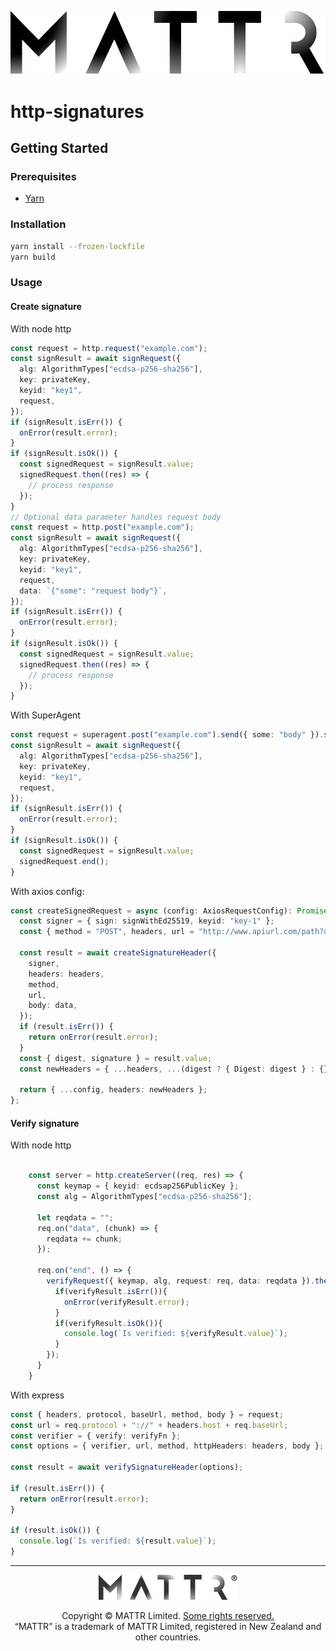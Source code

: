 ![Mattr logo](./docs/assets/mattr-black.svg)

# http-signatures

## Getting Started

### Prerequisites

- [Yarn](https://yarnpkg.com)

### Installation

```bash
yarn install --frozen-lockfile
yarn build
```

### Usage

#### Create signature

With node http

```typescript
const request = http.request("example.com");
const signResult = await signRequest({
  alg: AlgorithmTypes["ecdsa-p256-sha256"],
  key: privateKey,
  keyid: "key1",
  request,
});
if (signResult.isErr()) {
  onError(result.error);
}
if (signResult.isOk()) {
  const signedRequest = signResult.value;
  signedRequest.then((res) => {
    // process response
  });
}
// Optional data parameter handles request body
const request = http.post("example.com");
const signResult = await signRequest({
  alg: AlgorithmTypes["ecdsa-p256-sha256"],
  key: privateKey,
  keyid: "key1",
  request,
  data: `{"some": "request body"}`,
});
if (signResult.isErr()) {
  onError(result.error);
}
if (signResult.isOk()) {
  const signedRequest = signResult.value;
  signedRequest.then((res) => {
    // process response
  });
}
```

With SuperAgent

```typescript
const request = superagent.post("example.com").send({ some: "body" }).set("Content-Type", "Application/Json");
const signResult = await signRequest({
  alg: AlgorithmTypes["ecdsa-p256-sha256"],
  key: privateKey,
  keyid: "key1",
  request,
});
if (signResult.isErr()) {
  onError(result.error);
}
if (signResult.isOk()) {
  const signedRequest = signResult.value;
  signedRequest.end();
}
```

With axios config:

```typescript
const createSignedRequest = async (config: AxiosRequestConfig): Promise<AxiosRequestConfig> => {
  const signer = { sign: signWithEd25519, keyid: "key-1" };
  const { method = "POST", headers, url = "http://www.apiurl.com/path?query=1", data } = config;

  const result = await createSignatureHeader({
    signer,
    headers: headers,
    method,
    url,
    body: data,
  });
  if (result.isErr()) {
    return onError(result.error);
  }
  const { digest, signature } = result.value;
  const newHeaders = { ...headers, ...(digest ? { Digest: digest } : {}), Signature: signature };

  return { ...config, headers: newHeaders };
};
```

#### Verify signature

With node http

```typescript

    const server = http.createServer((req, res) => {
      const keymap = { keyid: ecdsap256PublicKey };
      const alg = AlgorithmTypes["ecdsa-p256-sha256"];

      let reqdata = "";
      req.on("data", (chunk) => {
        reqdata += chunk;
      });

      req.on("end", () => {
        verifyRequest({ keymap, alg, request: req, data: reqdata }).then((verifyResult) => {
          if(verifyResult.isErr()){
            onError(verifyResult.error);
          }
          if(verifyResult.isOk()){
            console.log(`Is verified: ${verifyResult.value}`);
          }
        });
      }
    }
```

With express

```typescript
const { headers, protocol, baseUrl, method, body } = request;
const url = req.protocol + "://" + headers.host + req.baseUrl;
const verifier = { verify: verifyFn };
const options = { verifier, url, method, httpHeaders: headers, body };

const result = await verifySignatureHeader(options);

if (result.isErr()) {
  return onError(result.error);
}

if (result.isOk()) {
  console.log(`Is verified: ${result.value}`);
}
```

---

<p align="center"><a href="https://mattr.global" target="_blank"><img height="40px" src ="./docs/assets/mattr-logo-tm.svg"></a></p><p align="center">Copyright © MATTR Limited. <a href="./LICENSE">Some rights reserved.</a><br/>“MATTR” is a trademark of MATTR Limited, registered in New Zealand and other countries.</p>
